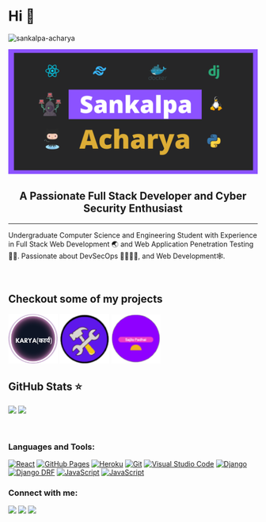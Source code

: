 <h1>Hi 👋</h1>
<p align="left"> <img src="https://komarev.com/ghpvc/?username=Sankalpa-Acharya&label=Profile%20views&color=0e75b6&style=flat" alt="sankalpa-acharya" /> </p>

<img src="img/carbon.png">

<br>

<h2 align="center">A Passionate Full Stack Developer and Cyber Security Enthusiast </h2>
<hr>


<p style="font-size:14px">Undergraduate Computer Science and Engineering Student with Experience in Full Stack Web Development 🌏 and Web Application Penetration Testing 🐱‍💻. Passionate about DevSecOps 🐳👨🏻‍💻, and Web Development🕸️.</p>
<br>

<h2>Checkout some of my projects</h2>

<a href="https://github.com/sankalpa-acharya/karya"><img src="img/karya.png" width="100"></a>
<a href="https://github.com/Sankalpa-Acharya/Buildme.io"><img src="img/buildme.png" width="100"></a>
<a href="https://github.com/Sankalpa-Acharya/SajiloPadhai"><img src="img/sajilo.png" width="100"></a>


<h2>GitHub Stats ⭐️</h2>
<p align="left">
<img src="https://github-readme-stats.vercel.app/api?username=sankalpa-acharya&count_private=true&show_icons=true&theme=github_dark">
   
   
   <img alot="Most Used Languages" src="https://github-readme-stats.vercel.app/api/top-langs/?username=sankalpa-acharya&theme=tokyonight&show_icons=true&hide=html,css,ocaml&langs_count=3&custom_title=Most%20Used%20Languages" height=180>
</p>


<br>

<h3 align="left">Languages and Tools:</h3>
    <a href="#"><img alt="React" src="https://img.shields.io/badge/React%20-%2320232a.svg?logo=react&logoColor=%2361DAFB"></a>
    <a href="#"><img alt="GitHub Pages" src="https://img.shields.io/badge/GitHub%20Pages-%23327FC7.svg?logo=github&logoColor=white"></a>
    <a href="#"><img alt="Heroku" src="https://img.shields.io/badge/Heroku%20-%23430098.svg?logo=heroku&logoColor=white"></a>
    <a href="#"><img alt="Git" src="https://img.shields.io/badge/Git%20-%23F05033.svg?logo=git&logoColor=white"></a>
    <a href="#"><img alt="Visual Studio Code" src="https://img.shields.io/badge/Visual%20Studio%20Code-0078d7.svg?logo=visual-studio-code&logoColor=white"></a>
    <a href="#"><img alt="Django" src="https://img.shields.io/badge/django-%23092E20.svg?logo=django&logoColor=white"></a>
    <a href="#"><img alt="Django DRF" src="https://img.shields.io/badge/DJANGO-REST-ff1709.svg?logo=django&logoColor=white"></a>
    <a href="#"><img alt="JavaScript" src="https://img.shields.io/badge/javascript-%23323330.svg?logo=javascript&logoColor=yello"></a>
    <a href="#"><img alt="JavaScript" src="https://img.shields.io/badge/python-3670A0.svg?logo=python&logoColor=ffdd54"></a>
    

<br>
<h3 align="left">Connect with me:</h3>
<p align="left">

[![](https://img.shields.io/badge/linkedin-%230077B5.svg?style=for-the-badge&logo=linkedin&logoColor=white)](https://www.linkedin.com/in/sankalpa-acharya-332808219/)
[![](https://img.shields.io/badge/Twitter-1DA1F2?style=for-the-badge&logo=twitter&logoColor=white)](https://twitter.com/sankalpa_02)
[![](https://img.shields.io/badge/Gmail-D14836?style=for-the-badge&logo=gmail&logoColor=white)](mailto:sankalpaacharya6609@gmail.com)

</p>
